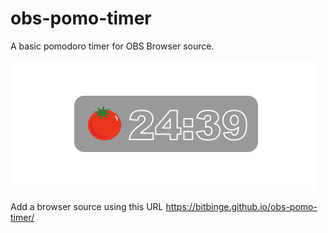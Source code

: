 # obs-pomo-timer
A basic pomodoro timer for OBS Browser source.

![Pomo timer image](pomo.png)

Add a browser source using this URL https://bitbinge.github.io/obs-pomo-timer/
